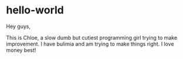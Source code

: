 # hello-world






Hey guys,

This is Chloe, a slow dumb but cutiest programming girl trying to make improvement. 
I have bulimia and am trying to make things right. 
I love money best!
